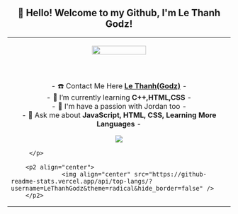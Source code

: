 <h2 align="center">👋 Hello! Welcome to my Github, I'm Le Thanh Godz!</h2>
<p align="center">
<table align="center">
   <tr>
      <td>
         <p align="center">    
         <img align="center" src="https://i.imgur.com/lNP94tw.png" width="50%"/></a><br/>
         <br/><br/>
            <a href="#"><img align="center"></a>
         <br/><br/>
         - ☎️ Contact Me Here <strong><a href="https://facebook.com/lethanh.godz">Le Thanh(Godz)</a></strong> -
         <br/>
         - 🌱 I’m currently learning <strong>C++,HTML,CSS</strong> -
         <br/>
         - 🌴 I'm have a passion with Jordan too -
         <br/>
         - 💬 Ask me about <strong>JavaScript, HTML, CSS, Learning More Languages</strong> -
         <p align="center">                     
             <img align="center" src="https://github-readme-stats.vercel.app/api?username=LeThanhGodz&show_icons=true&theme=dracula" />
              
         </p>
        
        <p2 align="center">
                  <img align="center" src="https://github-readme-stats.vercel.app/api/top-langs/?username=LeThanhGodz&theme=radical&hide_border=false" />
        </p2>

</table>
</p>

